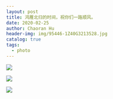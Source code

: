 ```yaml
---
layout: post
title: 鸿雁北归的时间，祝你们一路顺风。
date: 2020-02-25
author: Chaoran Hu
header-img: img/95446-1Z40G3213528.jpg
catalog: true
tags:
  - photo
---
```


![](./photo/IMG_1519.jpg)

![](./photo/IMG_7004.jpg)

![](./photo/IMG_8077.jpg)
